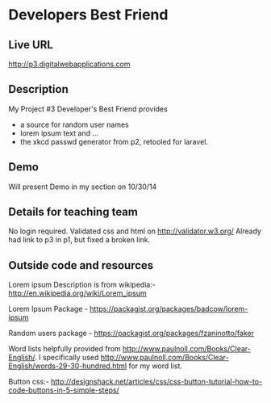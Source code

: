 # Developers Best Friend

## Live URL
<http://p3.digitalwebapplications.com>

## Description
My Project #3 Developer's Best Friend provides 
- a source for random user names 
- lorem ipsum text and ...
- the xkcd passwd generator from p2, retooled for laravel.

## Demo
Will present Demo in my section on 10/30/14

## Details for teaching team
No login required.
Validated css and html on http://validator.w3.org/
Already had link to p3 in p1, but fixed a broken link.

## Outside code and resources
Lorem ipsum Description is from wikipedia:- http://en.wikipedia.org/wiki/Lorem_ipsum

Lorem Ipsum Package - https://packagist.org/packages/badcow/lorem-ipsum

Random users package - https://packagist.org/packages/fzaninotto/faker

Word lists helpfully provided from http://www.paulnoll.com/Books/Clear-English/.
I specifically used http://www.paulnoll.com/Books/Clear-English/words-29-30-hundred.html for my word list.

Button css:- http://designshack.net/articles/css/css-button-tutorial-how-to-code-buttons-in-5-simple-steps/